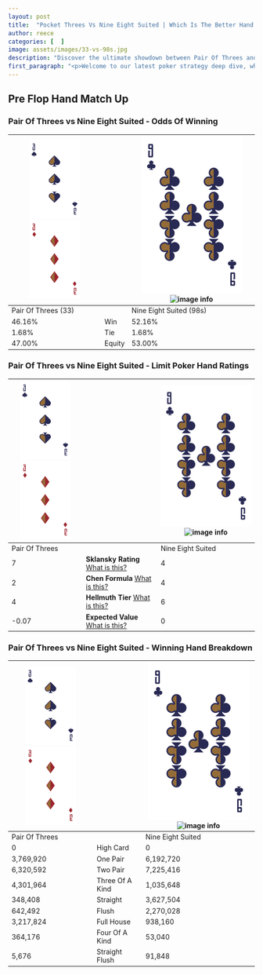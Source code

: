```yaml
---
layout: post
title:  "Pocket Threes Vs Nine Eight Suited | Which Is The Better Hand In Poker? A Complete Guide"
author: reece
categories: [  ]
image: assets/images/33-vs-98s.jpg
description: "Discover the ultimate showdown between Pair Of Threes and Nine Eight Suited in poker! Uncover the odds, strategies, and scenarios where one hand triumphs over the other. Get ready to up your poker game with this thrilling analysis."
first_paragraph: "<p>Welcome to our latest poker strategy deep dive, where we're pitting two distinct hands against each other in a high-stakes showdown: Pair Of Threes vs Nine Eight Suited.</p><p>In the dynamic world of poker, every decision counts, and knowing which hand holds the upper hand is key to your success at the table.</p><p>In this article, we'll dissect these two hands, explore the scenarios where one dominates the other, and equip you with the knowledge to make strategic choices that can tip the odds in your favor.</p><p>Get ready to unravel the intriguing dynamics of these poker hands and elevate your game to new heights.</p>"
---
```




[comment]: # (sp0)

## Pre Flop Hand Match Up

<div class="table hand-ratings" markdown="1"> 



### Pair Of Threes vs Nine Eight Suited - Odds Of Winning


    
| ![image info](assets/images/hand1/3.png) ![image info](assets/images/hand1/3o.png) |  | ![image info](assets/images/hand2/9.png) ![image info](assets/images/hand2/8s.png) |
| -------- | -------- | -------- |
| Pair Of Threes (33) |  | Nine Eight Suited (98s) |
| 46.16% | Win | 52.16% |
| 1.68% | Tie | 1.68% |
| 47.00% | Equity | 53.00% |




[comment]: # (sp1)



### Pair Of Threes vs Nine Eight Suited - Limit Poker Hand Ratings


    
| ![image info](assets/images/hand1/3.png) ![image info](assets/images/hand1/3o.png) |  | ![image info](assets/images/hand2/9.png) ![image info](assets/images/hand2/8s.png) |
| -------- | -------- | -------- |
| Pair Of Threes |  | Nine Eight Suited |
| 7 | **Sklansky Rating** [What is this?](/sklansky-rating-explained) | 4 |
| 2 | **Chen Formula** [What is this?](/chen-formula-explained) | 4 |
| 4 | **Hellmuth Tier** [What is this?](/Hellmuth-tier-explained) | 6 |
| -0.07 | **Expected Value** [What is this?](/expected-value-explained) | 0 |




[comment]: # (sp2)



### Pair Of Threes vs Nine Eight Suited - Winning Hand Breakdown


    
| ![image info](assets/images/hand1/3.png) ![image info](assets/images/hand1/3o.png) |  | ![image info](assets/images/hand2/9.png) ![image info](assets/images/hand2/8s.png) |
| -------- | -------- | -------- |
| Pair Of Threes |  | Nine Eight Suited |
| 0 | High Card | 0 |
| 3,769,920 | One Pair | 6,192,720 |
| 6,320,592 | Two Pair | 7,225,416 |
| 4,301,964 | Three Of A Kind | 1,035,648 |
| 348,408 | Straight | 3,627,504 |
| 642,492 | Flush | 2,270,028 |
| 3,217,824 | Full House | 938,160 |
| 364,176 | Four Of A Kind | 53,040 |
| 5,676 | Straight Flush | 91,848 |




[comment]: # (sp3)



</div>

[comment]: # (sp4)



[comment]: # (sp5)

